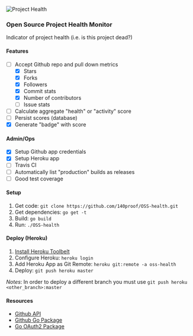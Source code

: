 ![Project Health](https://oss-health.herokuapp.com/ahamidi/oss-health/badge.svg)

### Open Source Project Health Monitor

Indicator of project health (i.e. is this project dead?)

#### Features

- [ ] Accept Github repo and pull down metrics 
    - [x] Stars
    - [x] Forks
    - [x] Followers
    - [x] Commit stats
    - [x] Number of contributors
    - [ ] Issue stats
- [ ] Calculate aggregate "health" or "activity" score
- [ ] Persist scores (database)
- [x] Generate "badge" with score

#### Admin/Ops

- [x] Setup Github app credentials
- [x] Setup Heroku app
- [ ] Travis CI
- [ ] Automatically list "production" builds as releases
- [ ] Good test coverage

#### Setup

1. Get code: `git clone https://github.com/140proof/OSS-health.git`
1. Get dependencies: `go get -t`
1. Build: `go build`
1. Run: `./OSS-health`

#### Deploy (Heroku)

1. [Install Heroku Toolbelt](https://toolbelt.heroku.com/)
1. Configure Heroku: `heroku login`
1. Add Heroku App as Git Remote: `heroku git:remote -a oss-health`
1. Deploy: `git push heroku master`

*Notes*: In order to deploy a different branch you must use `git push heroku <other_branch>:master`

#### Resources

* [Github API](https://developer.github.com/v3/)
* [Github Go Package](https://github.com/google/go-github)
* [Go OAuth2 Package](https://github.com/golang/oauth2)

